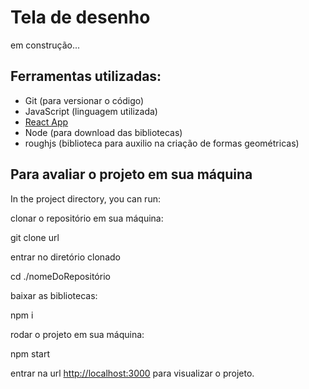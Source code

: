 # Tela de desenho

em construção...

## Ferramentas utilizadas:

-   Git (para versionar o código)
-   JavaScript (linguagem utilizada)
-   [React App](https://github.com/facebook/create-react-app)
-   Node (para download das bibliotecas)
-   roughjs (biblioteca para auxilio na criação de formas geométricas)

## Para avaliar o projeto em sua máquina

In the project directory, you can run:

clonar o repositório em sua máquina:

git clone url

entrar no diretório clonado

cd ./nomeDoRepositório

baixar as bibliotecas:

npm i

rodar o projeto em sua máquina:

npm start

entrar na url [http://localhost:3000](http://localhost:3000) para visualizar o projeto.
